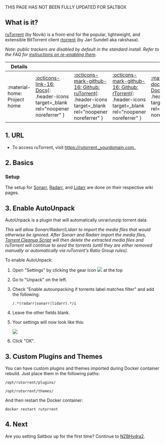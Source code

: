 THIS PAGE HAS NOT BEEN FULLY UPDATED FOR SALTBOX

## What is it?

[ruTorrent](https://github.com/Novik/ruTorrent) (by Novik) is a front-end for the popular, lightweight, and extensible BitTorrent client [rtorrent](https://github.com/rakshasa/rtorrent) (by Jari Sundell aka rakshasa).

_Note: public trackers are disabled by default in the standard install.  Refer to the FAQ for [instructions on re-enabling them](https://github.com/Cloudbox/Cloudbox/wiki/FAQ#enable-access-to-public-torrent-trackers)._

| Details     |             |             |             |             |
|-------------|-------------|-------------|-------------|-------------|
| :material-home: Project home | [:octicons-link-16: Docs](https://github.com/Novik/ruTorrent/wiki){: .header-icons target=_blank rel="noopener noreferrer" } | [:octicons-mark-github-16: Github: ruTorrent](https://github.com/Novik/ruTorrent){: .header-icons target=_blank rel="noopener noreferrer" } | [:octicons-mark-github-16: Github: rTorrent](https://github.com/rakshasa/rtorrent){: .header-icons target=_blank rel="noopener noreferrer" } | [:material-docker: Docker ](https://hub.docker.com/r/horjulf/rutorrent-autodl){: .header-icons target=_blank rel="noopener noreferrer" }|

## 1. URL

- To access ruTorrent, visit https://rutorrent._yourdomain.com_

## 2. Basics

### Setup

The setup for [Sonarr](sonarr.md#rutorrent), [Radarr](radarr.md#rutorrent), and [Lidarr](lidarr.md#rutorrent) are done on their respective wiki pages.

## 3. Enable AutoUnpack

AutoUnpack is a plugin that will automatically unrar/unzip torrent data.

_This will allow Sonarr/Radarr/Lidarr to import the media files that would otherwise be ignored. After Sonarr and Radarr import the media files, [Torrent Cleanup Script](../reference/saltbox-tools.md#torrent-cleanup-script) will then delete the extracted media files and ruTorrent will continue to seed the torrents (until they are either removed manually or automatically via ruTorrent's Ratio Group rules)._

To enable AutoUnpack:

1. Open "Settings" by clicking the gear icon ![](https://github.com/Novik/ruTorrent/wiki/images/icon06settings.png) at the top

2. Go to "Unpack" on the left.

3. Check "Enable autounpacking if torrents label matches filter" and add the following:

   ```
   /.*(radarr|sonarr|lidarr).*/i
   ```

4. Leave the other fields blank.

5. Your settings will now look like this:

   ![](https://i.imgur.com/LqE16E1.png)

6. Click "OK".


## 3. Custom Plugins and Themes

You can have custom plugins and themes imported during Docker container rebuild. Just place them in the following paths:

```
/opt/rutorrent/plugins/
```

```
/opt/rutorrent/themes/
```

And then restart the Docker container:

```
docker restart rutorrent
```

## 4. Next

Are you setting Saltbox up for the first time?  Continue to [NZBHydra2](../nzbhydra2/).
